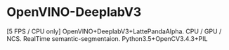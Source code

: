 # OpenVINO-DeeplabV3
[5 FPS / CPU only] OpenVINO+DeeplabV3+LattePandaAlpha. CPU / GPU / NCS. RealTime semantic-segmentaion. Python3.5+OpenCV3.4.3+PIL
